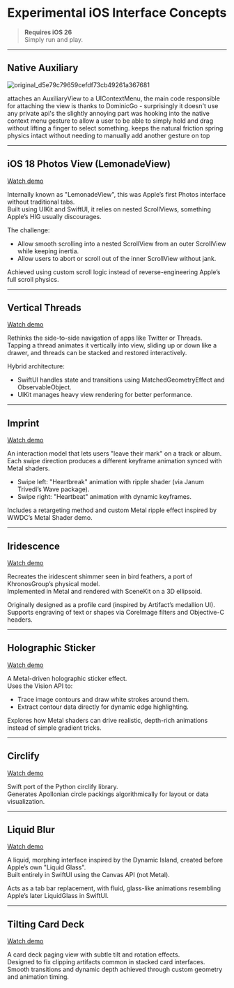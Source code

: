 # Experimental iOS Interface Concepts  
> **Requires iOS 26**  
> Simply run and play.

---

## Native Auxiliary

![original_d5e79c79659cefdf73cb49261a367681](https://github.com/user-attachments/assets/689e82a2-0430-4902-b2b1-d179eda287cf)

attaches an AuxiliaryView to a UIContextMenu, the main code responsible for attaching the view is thanks to DominicGo - surprisingly it doesn't use any private api's
the slightly annoying part was hooking into the native context menu gesture to allow a user to be able to simply hold and drag without lifting a finger to select something. keeps the natural friction spring physics intact without needing to manually add another gesture on top

---

## iOS 18 Photos View (LemonadeView)
[Watch demo](https://vimeo.com/1124109248)

Internally known as "LemonadeView", this was Apple’s first Photos interface without traditional tabs.  
Built using UIKit and SwiftUI, it relies on nested ScrollViews, something Apple’s HIG usually discourages.

The challenge:  
- Allow smooth scrolling into a nested ScrollView from an outer ScrollView while keeping inertia.  
- Allow users to abort or scroll out of the inner ScrollView without jank.  

Achieved using custom scroll logic instead of reverse-engineering Apple’s full scroll physics.

---

## Vertical Threads
[Watch demo](https://vimeo.com/1124109240)

Rethinks the side-to-side navigation of apps like Twitter or Threads.  
Tapping a thread animates it vertically into view, sliding up or down like a drawer, and threads can be stacked and restored interactively.

Hybrid architecture:  
- SwiftUI handles state and transitions using MatchedGeometryEffect and ObservableObject.  
- UIKit manages heavy view rendering for better performance.

---

## Imprint
[Watch demo](https://vimeo.com/1124109235)

An interaction model that lets users "leave their mark" on a track or album.  
Each swipe direction produces a different keyframe animation synced with Metal shaders.

- Swipe left: "Heartbreak" animation with ripple shader (via Janum Trivedi’s Wave package).  
- Swipe right: "Heartbeat" animation with dynamic keyframes.

Includes a retargeting method and custom Metal ripple effect inspired by WWDC’s Metal Shader demo.

---

## Iridescence
[Watch demo](https://vimeo.com/1124109227)

Recreates the iridescent shimmer seen in bird feathers, a port of KhronosGroup’s physical model.  
Implemented in Metal and rendered with SceneKit on a 3D ellipsoid.

Originally designed as a profile card (inspired by Artifact’s medallion UI).  
Supports engraving of text or shapes via CoreImage filters and Objective-C headers.

---

## Holographic Sticker
[Watch demo](https://vimeo.com/1124109223)

A Metal-driven holographic sticker effect.  
Uses the Vision API to:  
- Trace image contours and draw white strokes around them.  
- Extract contour data directly for dynamic edge highlighting.

Explores how Metal shaders can drive realistic, depth-rich animations instead of simple gradient tricks.

---

## Circlify
[Watch demo](https://vimeo.com/1124109218)

Swift port of the Python circlify library.  
Generates Apollonian circle packings algorithmically for layout or data visualization.

---

## Liquid Blur
[Watch demo](https://vimeo.com/1124109212)

A liquid, morphing interface inspired by the Dynamic Island, created before Apple’s own "Liquid Glass".  
Built entirely in SwiftUI using the Canvas API (not Metal).  

Acts as a tab bar replacement, with fluid, glass-like animations resembling Apple’s later LiquidGlass in SwiftUI.

---

## Tilting Card Deck
[Watch demo](https://vimeo.com/1124109206)

A card deck paging view with subtle tilt and rotation effects.  
Designed to fix clipping artifacts common in stacked card interfaces.  
Smooth transitions and dynamic depth achieved through custom geometry and animation timing.
